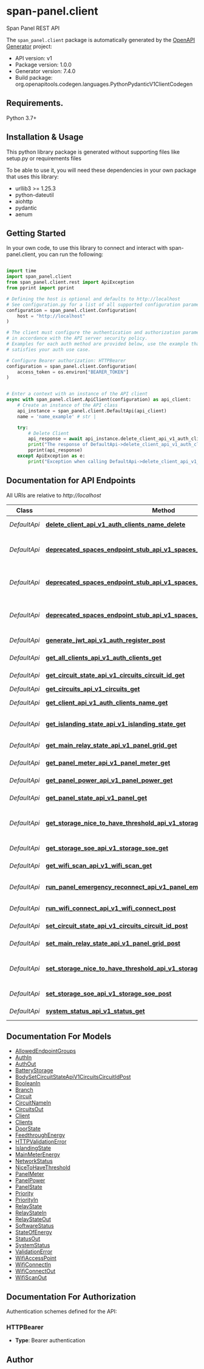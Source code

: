 # span-panel.client
Span Panel REST API

The `span_panel.client` package is automatically generated by the [OpenAPI Generator](https://openapi-generator.tech) project:

- API version: v1
- Package version: 1.0.0
- Generator version: 7.4.0
- Build package: org.openapitools.codegen.languages.PythonPydanticV1ClientCodegen

## Requirements.

Python 3.7+

## Installation & Usage

This python library package is generated without supporting files like setup.py or requirements files

To be able to use it, you will need these dependencies in your own package that uses this library:

* urllib3 >= 1.25.3
* python-dateutil
* aiohttp
* pydantic
* aenum

## Getting Started

In your own code, to use this library to connect and interact with span-panel.client,
you can run the following:

```python

import time
import span_panel.client
from span_panel.client.rest import ApiException
from pprint import pprint

# Defining the host is optional and defaults to http://localhost
# See configuration.py for a list of all supported configuration parameters.
configuration = span_panel.client.Configuration(
    host = "http://localhost"
)

# The client must configure the authentication and authorization parameters
# in accordance with the API server security policy.
# Examples for each auth method are provided below, use the example that
# satisfies your auth use case.

# Configure Bearer authorization: HTTPBearer
configuration = span_panel.client.Configuration(
    access_token = os.environ["BEARER_TOKEN"]
)


# Enter a context with an instance of the API client
async with span_panel.client.ApiClient(configuration) as api_client:
    # Create an instance of the API class
    api_instance = span_panel.client.DefaultApi(api_client)
    name = 'name_example' # str | 

    try:
        # Delete Client
        api_response = await api_instance.delete_client_api_v1_auth_clients_name_delete(name)
        print("The response of DefaultApi->delete_client_api_v1_auth_clients_name_delete:\n")
        pprint(api_response)
    except ApiException as e:
        print("Exception when calling DefaultApi->delete_client_api_v1_auth_clients_name_delete: %s\n" % e)

```

## Documentation for API Endpoints

All URIs are relative to *http://localhost*

Class | Method | HTTP request | Description
------------ | ------------- | ------------- | -------------
*DefaultApi* | [**delete_client_api_v1_auth_clients_name_delete**](span_panel/client/docs/DefaultApi.md#delete_client_api_v1_auth_clients_name_delete) | **DELETE** /api/v1/auth/clients/{name} | Delete Client
*DefaultApi* | [**deprecated_spaces_endpoint_stub_api_v1_spaces_get**](span_panel/client/docs/DefaultApi.md#deprecated_spaces_endpoint_stub_api_v1_spaces_get) | **GET** /api/v1/spaces | Deprecated Spaces Endpoint Stub
*DefaultApi* | [**deprecated_spaces_endpoint_stub_api_v1_spaces_spaces_id_get**](span_panel/client/docs/DefaultApi.md#deprecated_spaces_endpoint_stub_api_v1_spaces_spaces_id_get) | **GET** /api/v1/spaces/{spaces_id} | Deprecated Spaces Endpoint Stub
*DefaultApi* | [**deprecated_spaces_endpoint_stub_api_v1_spaces_spaces_id_post**](span_panel/client/docs/DefaultApi.md#deprecated_spaces_endpoint_stub_api_v1_spaces_spaces_id_post) | **POST** /api/v1/spaces/{spaces_id} | Deprecated Spaces Endpoint Stub
*DefaultApi* | [**generate_jwt_api_v1_auth_register_post**](span_panel/client/docs/DefaultApi.md#generate_jwt_api_v1_auth_register_post) | **POST** /api/v1/auth/register | Generate Jwt
*DefaultApi* | [**get_all_clients_api_v1_auth_clients_get**](span_panel/client/docs/DefaultApi.md#get_all_clients_api_v1_auth_clients_get) | **GET** /api/v1/auth/clients | Get All Clients
*DefaultApi* | [**get_circuit_state_api_v1_circuits_circuit_id_get**](span_panel/client/docs/DefaultApi.md#get_circuit_state_api_v1_circuits_circuit_id_get) | **GET** /api/v1/circuits/{circuitId} | Get Circuit State
*DefaultApi* | [**get_circuits_api_v1_circuits_get**](span_panel/client/docs/DefaultApi.md#get_circuits_api_v1_circuits_get) | **GET** /api/v1/circuits | Get Circuits
*DefaultApi* | [**get_client_api_v1_auth_clients_name_get**](span_panel/client/docs/DefaultApi.md#get_client_api_v1_auth_clients_name_get) | **GET** /api/v1/auth/clients/{name} | Get Client
*DefaultApi* | [**get_islanding_state_api_v1_islanding_state_get**](span_panel/client/docs/DefaultApi.md#get_islanding_state_api_v1_islanding_state_get) | **GET** /api/v1/islanding-state | Get Islanding State
*DefaultApi* | [**get_main_relay_state_api_v1_panel_grid_get**](span_panel/client/docs/DefaultApi.md#get_main_relay_state_api_v1_panel_grid_get) | **GET** /api/v1/panel/grid | Get Main Relay State
*DefaultApi* | [**get_panel_meter_api_v1_panel_meter_get**](span_panel/client/docs/DefaultApi.md#get_panel_meter_api_v1_panel_meter_get) | **GET** /api/v1/panel/meter | Get Panel Meter
*DefaultApi* | [**get_panel_power_api_v1_panel_power_get**](span_panel/client/docs/DefaultApi.md#get_panel_power_api_v1_panel_power_get) | **GET** /api/v1/panel/power | Get Panel Power
*DefaultApi* | [**get_panel_state_api_v1_panel_get**](span_panel/client/docs/DefaultApi.md#get_panel_state_api_v1_panel_get) | **GET** /api/v1/panel | Get Panel State
*DefaultApi* | [**get_storage_nice_to_have_threshold_api_v1_storage_nice_to_have_thresh_get**](span_panel/client/docs/DefaultApi.md#get_storage_nice_to_have_threshold_api_v1_storage_nice_to_have_thresh_get) | **GET** /api/v1/storage/nice-to-have-thresh | Get Storage Nice To Have Threshold
*DefaultApi* | [**get_storage_soe_api_v1_storage_soe_get**](span_panel/client/docs/DefaultApi.md#get_storage_soe_api_v1_storage_soe_get) | **GET** /api/v1/storage/soe | Get Storage Soe
*DefaultApi* | [**get_wifi_scan_api_v1_wifi_scan_get**](span_panel/client/docs/DefaultApi.md#get_wifi_scan_api_v1_wifi_scan_get) | **GET** /api/v1/wifi/scan | Get Wifi Scan
*DefaultApi* | [**run_panel_emergency_reconnect_api_v1_panel_emergency_reconnect_post**](span_panel/client/docs/DefaultApi.md#run_panel_emergency_reconnect_api_v1_panel_emergency_reconnect_post) | **POST** /api/v1/panel/emergency-reconnect | Run Panel Emergency Reconnect
*DefaultApi* | [**run_wifi_connect_api_v1_wifi_connect_post**](span_panel/client/docs/DefaultApi.md#run_wifi_connect_api_v1_wifi_connect_post) | **POST** /api/v1/wifi/connect | Run Wifi Connect
*DefaultApi* | [**set_circuit_state_api_v1_circuits_circuit_id_post**](span_panel/client/docs/DefaultApi.md#set_circuit_state_api_v1_circuits_circuit_id_post) | **POST** /api/v1/circuits/{circuitId} | Set Circuit State
*DefaultApi* | [**set_main_relay_state_api_v1_panel_grid_post**](span_panel/client/docs/DefaultApi.md#set_main_relay_state_api_v1_panel_grid_post) | **POST** /api/v1/panel/grid | Set Main Relay State
*DefaultApi* | [**set_storage_nice_to_have_threshold_api_v1_storage_nice_to_have_thresh_post**](span_panel/client/docs/DefaultApi.md#set_storage_nice_to_have_threshold_api_v1_storage_nice_to_have_thresh_post) | **POST** /api/v1/storage/nice-to-have-thresh | Set Storage Nice To Have Threshold
*DefaultApi* | [**set_storage_soe_api_v1_storage_soe_post**](span_panel/client/docs/DefaultApi.md#set_storage_soe_api_v1_storage_soe_post) | **POST** /api/v1/storage/soe | Set Storage Soe
*DefaultApi* | [**system_status_api_v1_status_get**](span_panel/client/docs/DefaultApi.md#system_status_api_v1_status_get) | **GET** /api/v1/status | System Status


## Documentation For Models

 - [AllowedEndpointGroups](span_panel/client/docs/AllowedEndpointGroups.md)
 - [AuthIn](span_panel/client/docs/AuthIn.md)
 - [AuthOut](span_panel/client/docs/AuthOut.md)
 - [BatteryStorage](span_panel/client/docs/BatteryStorage.md)
 - [BodySetCircuitStateApiV1CircuitsCircuitIdPost](span_panel/client/docs/BodySetCircuitStateApiV1CircuitsCircuitIdPost.md)
 - [BooleanIn](span_panel/client/docs/BooleanIn.md)
 - [Branch](span_panel/client/docs/Branch.md)
 - [Circuit](span_panel/client/docs/Circuit.md)
 - [CircuitNameIn](span_panel/client/docs/CircuitNameIn.md)
 - [CircuitsOut](span_panel/client/docs/CircuitsOut.md)
 - [Client](span_panel/client/docs/Client.md)
 - [Clients](span_panel/client/docs/Clients.md)
 - [DoorState](span_panel/client/docs/DoorState.md)
 - [FeedthroughEnergy](span_panel/client/docs/FeedthroughEnergy.md)
 - [HTTPValidationError](span_panel/client/docs/HTTPValidationError.md)
 - [IslandingState](span_panel/client/docs/IslandingState.md)
 - [MainMeterEnergy](span_panel/client/docs/MainMeterEnergy.md)
 - [NetworkStatus](span_panel/client/docs/NetworkStatus.md)
 - [NiceToHaveThreshold](span_panel/client/docs/NiceToHaveThreshold.md)
 - [PanelMeter](span_panel/client/docs/PanelMeter.md)
 - [PanelPower](span_panel/client/docs/PanelPower.md)
 - [PanelState](span_panel/client/docs/PanelState.md)
 - [Priority](span_panel/client/docs/Priority.md)
 - [PriorityIn](span_panel/client/docs/PriorityIn.md)
 - [RelayState](span_panel/client/docs/RelayState.md)
 - [RelayStateIn](span_panel/client/docs/RelayStateIn.md)
 - [RelayStateOut](span_panel/client/docs/RelayStateOut.md)
 - [SoftwareStatus](span_panel/client/docs/SoftwareStatus.md)
 - [StateOfEnergy](span_panel/client/docs/StateOfEnergy.md)
 - [StatusOut](span_panel/client/docs/StatusOut.md)
 - [SystemStatus](span_panel/client/docs/SystemStatus.md)
 - [ValidationError](span_panel/client/docs/ValidationError.md)
 - [WifiAccessPoint](span_panel/client/docs/WifiAccessPoint.md)
 - [WifiConnectIn](span_panel/client/docs/WifiConnectIn.md)
 - [WifiConnectOut](span_panel/client/docs/WifiConnectOut.md)
 - [WifiScanOut](span_panel/client/docs/WifiScanOut.md)


<a id="documentation-for-authorization"></a>
## Documentation For Authorization


Authentication schemes defined for the API:
<a id="HTTPBearer"></a>
### HTTPBearer

- **Type**: Bearer authentication


## Author





